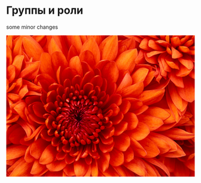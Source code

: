 # Группы и роли

some minor changes

![](../.gitbook/assets/chrysanthemum%20%281%29%20%281%29.jpg)


